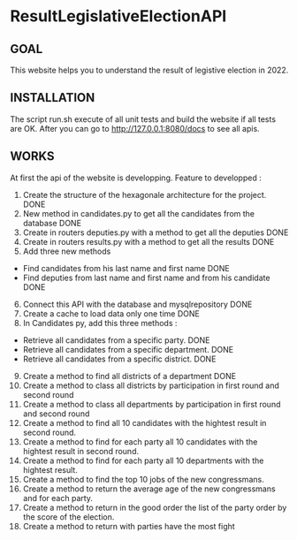 # ResultLegislativeElectionAPI

## GOAL
This website helps you to understand the result of legistive election in 2022.

## INSTALLATION
The script run.sh execute of all unit tests and build the website if all tests are OK. 
After you can go to http://127.0.0.1:8080/docs to see all apis.

## WORKS 
At first the api of the website is developping.
Feature to developped : 
1. Create the structure of the hexagonale architecture for the project. DONE
2. New method in candidates.py to get all the candidates from the database DONE
3. Create in routers deputies.py with a method to get all the deputies DONE
4. Create in routers results.py with a method to get all the results DONE
5. Add three new methods
- Find candidates from his last name and first name DONE
- Find deputies from last name and first name and from his candidate DONE
6. Connect this API with the database and mysqlrepository DONE
7. Create a cache to load data only one time DONE
8. In Candidates py, add this three methods :
- Retrieve all candidates from a specific party. DONE
- Retrieve all candidates from a specific department. DONE
- Retrieve all candidates from a specific district. DONE
9. Create a method to find all districts of a department DONE
10. Create a method to class all districts by participation in first round and second round
11. Create a method to class all departments by participation in first round and second round
12. Create a method to find all 10 candidates with the hightest result in second round.
13. Create a method to find for each party all 10 candidates with the hightest result in second round.
14. Create a method to find for each party all 10 departments with the hightest result.
15. Create a method to find the top 10 jobs of the new congressmans.
16. Create a method to return the average age of the new congressmans and for each party.
17. Create a method to return in the good order the list of the party order by the score of the election. 
18. Create a method to return with parties have the most fight
